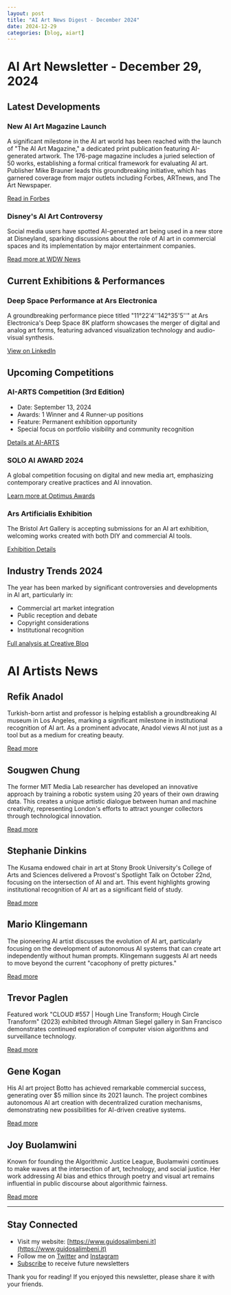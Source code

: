 ```yaml
---
layout: post
title: "AI Art News Digest - December 2024"
date: 2024-12-29
categories: [blog, aiart]
---
```


# AI Art Newsletter - December 29, 2024

## Latest Developments

### New AI Art Magazine Launch

A significant milestone in the AI art world has been reached with the launch of "The AI Art Magazine," a dedicated print publication featuring AI-generated artwork. The 176-page magazine includes a juried selection of 50 works, establishing a formal critical framework for evaluating AI art. Publisher Mike Brauner leads this groundbreaking initiative, which has garnered coverage from major outlets including Forbes, ARTnews, and The Art Newspaper.

[Read in Forbes](https://www.forbes.com/sites/lesliekatz/2024/12/28/ai-generated-art-gets-its-own-sleek-print-magazine/)

### Disney's AI Art Controversy

Social media users have spotted AI-generated art being used in a new store at Disneyland, sparking discussions about the role of AI art in commercial spaces and its implementation by major entertainment companies.

[Read more at WDW News](https://wdwnt.com/2024/12/grinch-steals-christmas-at-fort-wilderness-disneylands-use-of-ai-art-raises-eyebrows-more-daily-recap-12-24-24/)

## Current Exhibitions & Performances

### Deep Space Performance at Ars Electronica

A groundbreaking performance piece titled "11°22'4''142°35'5''" at Ars Electronica's Deep Space 8K platform showcases the merger of digital and analog art forms, featuring advanced visualization technology and audio-visual synthesis.

[View on LinkedIn](https://www.linkedin.com/posts/arselectronica_a-fringe-location-of-our-world-meets-the-activity-7278307371498504194-dwK8)

## Upcoming Competitions

### AI-ARTS Competition (3rd Edition)

- Date: September 13, 2024
- Awards: 1 Winner and 4 Runner-up positions
- Feature: Permanent exhibition opportunity
- Special focus on portfolio visibility and community recognition

[Details at AI-ARTS](https://ai-arts.org/competition/)

### SOLO AI AWARD 2024

A global competition focusing on digital and new media art, emphasizing contemporary creative practices and AI innovation.

[Learn more at Optimus Awards](https://optimusawards.org/ai-art-competitions/)

### Ars Artificialis Exhibition

The Bristol Art Gallery is accepting submissions for an AI art exhibition, welcoming works created with both DIY and commercial AI tools.

[Exhibition Details](https://photocontestdeadlines.com/photo-contest-list/ars-artificialis-ai-art-exhibition/)

## Industry Trends 2024

The year has been marked by significant controversies and developments in AI art, particularly in:

- Commercial art market integration
- Public reception and debate
- Copyright considerations
- Institutional recognition

[Full analysis at Creative Bloq](https://www.creativebloq.com/ai/ai-art/the-biggest-ai-art-controversies-of-2024)

# AI Artists News

## Refik Anadol

Turkish-born artist and professor is helping establish a groundbreaking AI museum in Los Angeles, marking a significant milestone in institutional recognition of AI art. As a prominent advocate, Anadol views AI not just as a tool but as a medium for creating beauty.

[Read more](https://mashable.com/article/ai-museum-los-angeles-refik-anadol)

## Sougwen Chung

The former MIT Media Lab researcher has developed an innovative approach by training a robotic system using 20 years of their own drawing data. This creates a unique artistic dialogue between human and machine creativity, representing London's efforts to attract younger collectors through technological innovation.

[Read more](https://www.cnbc.com/2024/11/28/art-in-london-the-city-wants-to-attract-younger-collectors.html)

## Stephanie Dinkins

The Kusama endowed chair in art at Stony Brook University's College of Arts and Sciences delivered a Provost's Spotlight Talk on October 22nd, focusing on the intersection of AI and art. This event highlights growing institutional recognition of AI art as a significant field of study.

[Read more](https://news.stonybrook.edu/university/stephanie-dinkins-discusses-intersection-of-ai-and-art-at-provosts-spotlight-talk-oct-22/)

## Mario Klingemann

The pioneering AI artist discusses the evolution of AI art, particularly focusing on the development of autonomous AI systems that can create art independently without human prompts. Klingemann suggests AI art needs to move beyond the current "cacophony of pretty pictures."

[Read more](https://www.ccn.com/news/technology/ai-art-past-and-future-mario-klingemann/)

## Trevor Paglen

Featured work "CLOUD #557 | Hough Line Transform; Hough Circle Transform" (2023) exhibited through Altman Siegel gallery in San Francisco demonstrates continued exploration of computer vision algorithms and surveillance technology.

[Read more](https://aperture.org/editorial/trevor-paglen-on-artificial-intelligence-ufos-and-mind-control/)

## Gene Kogan

His AI art project Botto has achieved remarkable commercial success, generating over $5 million since its 2021 launch. The project combines autonomous AI art creation with decentralized curation mechanisms, demonstrating new possibilities for AI-driven creative systems.

[Read more](https://www.cnbc.com/2024/12/23/botto-the-ai-machine-artist-making-millions-of-dollars.html)

## Joy Buolamwini

Known for founding the Algorithmic Justice League, Buolamwini continues to make waves at the intersection of art, technology, and social justice. Her work addressing AI bias and ethics through poetry and visual art remains influential in public discourse about algorithmic fairness.

[Read more](https://medium.com/@carolsanher1/unmasking-ai-by-dr-joy-buolamwini-b35a55f852e7)

---

## Stay Connected

- Visit my website: [https://www.guidosalimbeni.it](https://www.guidosalimbeni.it)
- Follow me on [Twitter](https://twitter.com/guidosalimbeni) and [Instagram](https://instagram.com/guidosalimbeni)
- [Subscribe](https://www.guidosalimbeni.it/blog.html) to receive future newsletters

Thank you for reading! If you enjoyed this newsletter, please share it with your friends.
